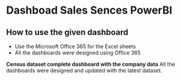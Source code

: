 # Dashboad Sales Sences PowerBI

## How to use the given dashboard

- Use the Microsoft Office 365 for the Excel sheets </br>
- All the dashboards were designed using Office 365


**Census dataset complete dashboard with the company data**
All the dashboards were designed and updated with the latest dataset. 

